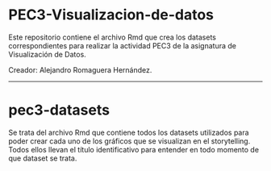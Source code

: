 # PEC3-Visualizacion-de-datos

Este repositorio contiene el archivo Rmd que crea los datasets correspondientes para realizar la actividad PEC3 de la asignatura de Visualización de Datos.

Creador: Alejandro Romaguera Hernández.

-----------------------------------------------------------------------------------------------------------------------------------------------------------------------------------------------------------------------------------------------------
# pec3-datasets
Se trata del archivo Rmd que contiene todos los datasets utilizados para poder crear cada uno de los gráficos que se visualizan en el storytelling. Todos ellos llevan el título identificativo para entender en todo momento de que dataset se trata.

